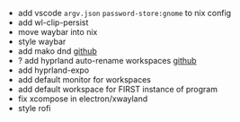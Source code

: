 - add vscode `argv.json` `password-store:gnome` to nix config
- add wl-clip-persist
- move waybar into nix
- style waybar
- add mako dnd [github](https://github.com/emersion/mako/issues/335)
- ? add hyprland auto-rename workspaces [github](https://github.com/hyprland-community/hyprland-autoname-workspaces)
- add hyprland-expo
- add default monitor for workspaces
- add default workspace for FIRST instance of program
- fix xcompose in electron/xwayland
- style rofi

